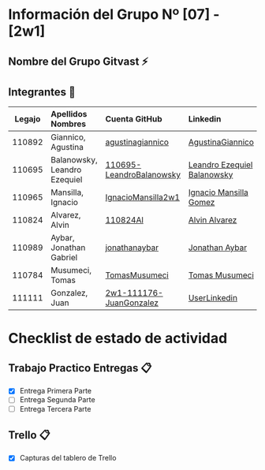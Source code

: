 # Información del Grupo Nº [07] - [2w1]



## Nombre del Grupo Gitvast :zap:

## Integrantes :busts_in_silhouette:

| Legajo | Apellidos Nombres         | Cuenta GitHub                                               | Linkedin                                                                                |
| :----: | :------------------------ | :---------------------------------------------------------- | :-------------------------------------------------------------------------------------- |
| 110892 | Giannico, Agustina        | [agustinagiannico](https://github.com/agustinagiannico)     | [AgustinaGiannico](https://www.linkedin.com/in/agustina-giannico-6b0a4418b/)            |
| 110695 | Balanowsky, Leandro Ezequiel | [110695-LeandroBalanowsky](https://github.com/110695-LeandroBalanowsky)| [Leandro Ezequiel Balanowsky](https://www.linkedin.com/in/leandro-ezequiel-balanowsky-468293172/)|                                           |
| 110965 | Mansilla, Ignacio         | [IgnacioMansilla2w1](https://github.com/IgnacioMansilla2w1) | [Ignacio Mansilla Gomez](https://www.linkedin.com/in/ignacio-mansilla-gomez-3502551a3/) |
| 110824 | Alvarez, Alvin |[110824Al](https://github.com/110824Al)|[Alvin Alvarez](https://www.linkedin.com/in/alvin-alvarez-6a65111b7/)|
| 110989 | Aybar, Jonathan Gabriel |[jonathanaybar](https://github.com/jonathanaybar)|[Jonathan Aybar](https://www.linkedin.com/in/jonathan-aybar-b1674712b/)|
| 110784 | Musumeci, Tomas |[TomasMusumeci](https://github.com/TomasMusumeci)|[Tomas Musumeci](https://www.linkedin.com/in/tomas-musumeci-4a7a37197/)|
| 111111 | Gonzalez, Juan |[2w1-111176-JuanGonzalez](https://github.com/2w1-111176-JuanGonzalez)|[UserLinkedin](https://ar.linkedin.com/)|


# Checklist de estado de actividad

## Trabajo Practico Entregas :clipboard:

- [x] Entrega Primera Parte
- [ ] Entrega Segunda Parte
- [ ] Entrega Tercera Parte

## Trello :clipboard:

- [x] Capturas del tablero de Trello
